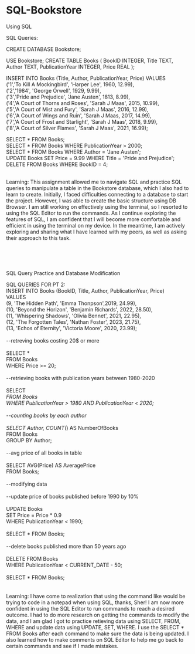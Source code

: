 # SQL-Bookstore
Using SQL 

SQL Queries: <br>

CREATE DATABASE Bookstore;<br>

USE Bookstore;
CREATE TABLE Books (
    BookID INTEGER,
    Title TEXT,
    Author TEXT,
    PublicationYear INTEGER,
    Price REAL
);<br>

INSERT INTO Books (Title, Author, PublicationYear, Price) VALUES<br>
    ('1','To Kill A Mockingbird', 'Harper Lee', 1960, 12.99),<br>
    ('2','1984', 'George Orwell', 1929, 9.99),<br>
    ('3','Pride and Prejudice', 'Jane Austen', 1813, 8.99),<br>
    ('4','A Court of Thorns and Roses', 'Sarah J Maas', 2015, 10.99),<br>
    ('5','A Court of Mist and Fury', 'Sarah J Maas', 2016, 12.99),<br>
    ('6','A Court of Wings and Ruin', 'Sarah J Maas, 2017, 14.99),<br>
    ('7','A Court of Frost and Starlight', 'Sarah J Maas', 2018, 9.99),<br>
    ('8','A Court of Silver Flames', 'Sarah J Maas', 2021, 16.99); <br>
    
  SELECT * FROM Books;<br>
  SELECT * FROM Books WHERE PublicationYear > 2000;<br>
  SELECT * FROM Books WHERE Author = 'Jane Austen';<br>
  UPDATE Books SET Price = 9.99 WHERE Title = 'Pride and Prejudice';<br>
  DELETE FROM Books WHERE BookID = 4;<br>
  <br>

Learning:
This assignment allowed me to navigate SQL and practice SQL queries to manipulate a table in the Bookstore 
database, which I also had to learn to create. Initially, I faced difficulties connecting to a database to 
start the project. However, I was able to create the basic structure using DB Browser. I am still working on 
effectively using the terminal, so I resorted to using the SQL Editor to run the commands. As I continue 
exploring the features of SQL, I am confident that I will become more comfortable and efficient in using the 
terminal on my device. In the meantime, I am actively exploring and sharing what I have learned with my 
peers, as well as asking their approach to this task.

<br>
<br>
<br>

SQL Query Practice and Database Modification<br>

SQL QUERIES FOR PT 2:<br>
INSERT INTO Books (BookID, Title, Author, PublicationYear, Price) <br>
VALUES <br>
(9, 'The Hidden Path', 'Emma Thonpson',2019, 24.99),<br>
(10, 'Beyond the Horizon', 'Benjamin Richards', 2022, 28.50),<br>
(11, 'Whispering Shadows', 'Olivia Bennet', 2021, 22.95),<br>
(12, 'The Forgotten Tales', 'Nathan Foster', 2023, 21.75),<br>
(13, 'Echos of Eternity', 'Victoria Moore', 2020, 23.99);<br>
<br>
--retreving books costing 20$ or more<br>
<br>
SELECT *<br>
FROM Books<br>
WHERE Price >= 20;<br>
<br>
--retrieving books with publication years between 1980-2020<br>
<br>
SELECT *<br>
FROM Books<br>
WHERE PublicationYear > 1980 AND PublicationYear < 2020;<br>
<br>
--counting books by each author<br>
<br>
SELECT Author, COUNT(*) AS NumberOfBooks<br>
FROM Books<br>
GROUP BY Author;<br>
<br>
--avg price of all books in table<br>
<br>
SELECT AVG(Price) AS AveragePrice<br>
FROM Books;<br>
<br>
--modifying data<br>
<br>
--update price of books published before 1990 by 10%<br>
<br>
UPDATE Books<br>
SET Price = Price * 0.9<br>
WHERE PublicationYear < 1990;<br>
<br>
SELECT * FROM Books;<br>
<br>
--delete books published more than 50 years ago<br>
<br>
DELETE FROM Books<br>
WHERE PublicationYear < CURRENT_DATE - 50;<br>
<br>
SELECT * FROM Books;<br>
<br>
<br>
Learning: I have come to realization that using the command like would be trying to code in a notepad when 
using SQL, thanks, Sher! I am now more confident in using the SQL Editor to run commands to reach a desired 
outcome. I had to do more research on getting the commands to modify the data, and I am glad I got to 
practice retieving data using SELECT, FROM, WHERE and update data using UPDATE, SET, WHERE. I use the 
SELECT * FROM Books after each command to make sure the data is being updated. I also learned how to make 
comments on SQL Editor to help me go back to certain commands and see if I made mistakes. 


